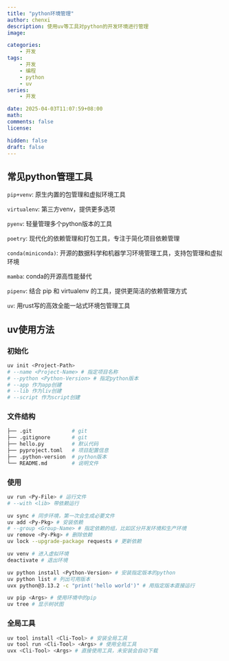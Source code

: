 ```yaml
---
title: "python环境管理"
author: chenxi
description: 使用uv等工具对python的开发环境进行管理
image: 

categories:
    - 开发
tags:
    - 开发
    - 编程
    - python
    - uv
series:
    - 开发

date: 2025-04-03T11:07:59+08:00
math: 
comments: false
license: 

hidden: false
draft: false
---
```


## 常见python管理工具

`pip+venv`: 原生内置的包管理和虚拟环境工具

`virtualenv`: 第三方venv，提供更多选项

`pyenv`: 轻量管理多个python版本的工具

`poetry`: 现代化的依赖管理和打包工具，专注于简化项目依赖管理

`conda(miniconda)`: 开源的数据科学和机器学习环境管理工具，支持包管理和虚拟环境

`mamba`: conda的开源高性能替代

`pipenv`: 结合 pip 和 virtualenv 的工具，提供更简洁的依赖管理方式

`uv`: 用rust写的高效全能一站式环境包管理工具

## uv使用方法

### 初始化

```bash
uv init <Project-Path>
# --name <Project-Name> # 指定项目名称
# --python <Python-Version> # 指定python版本
# --app 作为app创建
# --lib 作为liv创建
# --script 作为script创建
```

### 文件结构

```bash
├── .git             # git
├── .gitignore       # git
├── hello.py         # 默认代码
├── pyproject.toml   # 项目配置信息
├── .python-version  # python版本
└── README.md        # 说明文件
```

### 使用

```bash
uv run <Py-File> # 运行文件
# --with <lib> 带依赖运行

uv sync # 同步环境，第一次会生成必要文件
uv add <Py-Pkg> # 安装依赖
# --group <Group-Name> # 指定依赖的组，比如区分开发环境和生产环境
uv remove <Py-Pkg> # 删除依赖
uv lock --upgrade-package requests # 更新依赖

uv venv # 进入虚拟环境
deactivate # 退出环境

uv python install <Python-Version> # 安装指定版本的python
uv python list # 列出可用版本
uvx python@3.13.2 -c "print('hello world')" # 用指定版本直接运行

uv pip <Args> # 使用环境中的pip
uv tree # 显示树状图
```

### 全局工具

```bash
uv tool install <Cli-Tool> # 安装全局工具
uv tool run <Cli-Tool> <Args> # 使用全局工具
uvx <Cli-Tool> <Args> # 直接使用工具，未安装会自动下载
```
